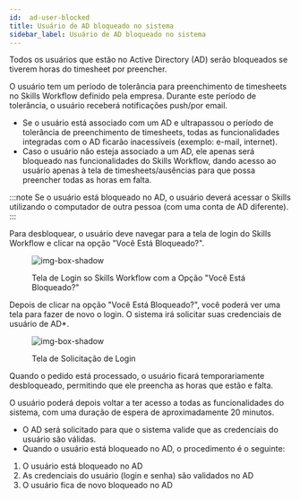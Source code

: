 ```yaml
---
id:  ad-user-blocked
title: Usuário de AD bloqueado no sistema
sidebar_label: Usuário de AD bloqueado no sistema
---
```


Todos os usuários que estão no Active Directory (AD) serão bloqueados se tiverem horas do timesheet por preencher.

O usuário tem um período de tolerância para preenchimento de timesheets no Skills Workflow definido pela empresa. Durante este período de tolerância, o usuário receberá notificações push/por email.

- Se o usuário está associado com um AD e ultrapassou o período de tolerância de preenchimento de timesheets, todas as funcionalidades integradas com o AD ficarão inacessíveis (exemplo: e-mail, internet).
- Caso o usuário não esteja associado a um AD, ele apenas será bloqueado nas funcionalidades do Skills Workflow, dando acesso ao usuário apenas à tela de timesheets/ausências para que possa preencher todas as horas em falta.

:::note
Se o usuário está bloqueado no AD, o usuário deverá acessar o Skills utilizando o computador de outra pessoa (com uma conta de AD diferente).
:::


Para desbloquear, o usuário deve navegar para a tela de login do Skills Workflow e clicar na opção "Você Está Bloqueado?".


<figure>

![img-box-shadow](/img/integrations/ad-user1.png)
<figcaption> Tela de Login so Skills Workflow com a Opção "Você Está Bloqueado?"</figcaption>
</figure>

Depois de clicar na opção "Você Está Bloqueado?", você poderá ver uma tela para fazer de novo o login. O sistema irá solicitar suas credenciais de usuário de AD*.

<figure>

![img-box-shadow](/img/integrations/ad-user2.png)
<figcaption>Tela de Solicitação de Login</figcaption>
</figure>

Quando o pedido está processado, o usuário ficará temporariamente desbloqueado, permitindo que ele preencha as horas que estão e falta.

O usuário poderá depois voltar a ter acesso a todas as funcionalidades do sistema, com uma duração de espera de aproximadamente 20 minutos.

- O AD será solicitado para que o sistema valide que as credenciais do usuário são válidas.
- Quando o usuário está bloqueado no AD, o procedimento é o seguinte:

1. O usuário está bloqueado no AD
2. As credenciais do usuário (login e senha) são validados no AD
3. O usuário fica de novo bloqueado no AD